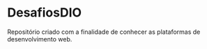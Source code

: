 # DesafiosDIO
Repositório criado com a finalidade de conhecer as plataformas de desenvolvimento web.  
